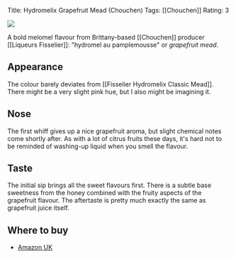 Title: Hydromelix Grapefruit Mead (Chouchen)
Tags: [[Chouchen]]
Rating: 3

![](//ws-eu.amazon-adsystem.com/widgets/q?_encoding=UTF8&ASIN=B017SLF0H6&Format=_SL250_&ID=AsinImage&MarketPlace=GB&ServiceVersion=20070822&WS=1&tag=traditionalmead-21)

A bold melomel flavour from Brittany-based [[Chouchen]] producer [[Liqueurs Fisselier]]: "hydromel au pamplemousse" or _grapefruit mead_.

## Appearance

The colour barely deviates from [[Fisselier Hydromelix Classic Mead]]. There might be a very slight pink hue, but I also might be imagining it.

## Nose

The first whiff gives up a nice grapefruit aroma, but slight chemical notes come shortly after. As with a lot of citrus fruits these days, it's hard not to be reminded of washing-up liquid when you smell the flavour.

## Taste

The initial sip brings all the sweet flavours first. There is a subtle base sweetness from the honey combined with the fruity aspects of the grapefruit flavour. The aftertaste is pretty much exactly the same as grapefruit juice itself.

## Where to buy

- [Amazon UK](https://www.amazon.co.uk/Fisselier-Hydromelix-Grapefruit-Mead-50/dp/B017SLF0H6/ref=as_li_ss_tl?ie=UTF8&qid=1521398954&sr=8-5&keywords=hydromelix&linkCode=ll1&tag=traditionalmead-21&linkId=33a0e73d49593d5eb4ec9ccd729a1a46)
